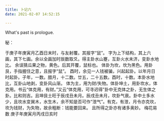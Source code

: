 ```yaml
---
title: 卜记六
date: 2021-02-07 14:52:15

---
```

What's past is prologue.

<!--more-->秘：
于庚子年庚寅月乙酉日末时，与友射覆。其报字“鼠”。
字为上下结构，其上六画，其下七画。余以全画加时辰数取爻。得主卦水山蹇，互卦火水未济，变卦水地比。
余误猜瓜果之物，黄色。后其开覆，鼠标也。
体卦为坎，坎为黑色。用卦艮，手指握住之意，且报字“鼠”。
酉时，余见一人钱被骗，兴起起卦。以年月日时起卦。子年，一数。腊月，十二数。廿五，二十五数。酉时，十数。本卦水地比，互卦山地剥，变卦风山渐。
体为主，用为财/失物。体卦坤土，用卦坎水，体克用。书云“体克用，有财。”又云“体克用，可寻迟得”卦中无克体之卦，无生体之卦。比和则吉。且坤艮土旺于辰戌丑未月。辰戌丑未月，坎卦气衰。卦中土多水少，且坎水变巽木，水生木，余不知是否可作“泄气”。有克，有泄，月令亦克坎，坎为钱财，为失物，故余粗断：钱能要回来。
且所得之卦亦有诸多奥妙。
梅花易数
庚子年庚寅月丙戌日亥时
